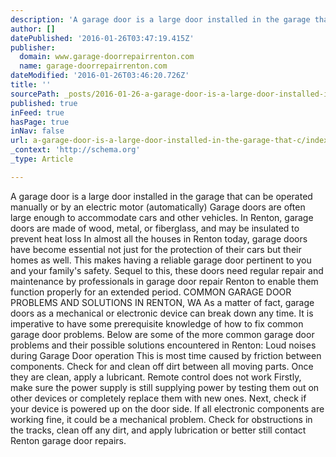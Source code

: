 ```yaml
---
description: 'A garage door is a large door installed in the garage that can be operated manually or by an electric motor (automatically) Garage doors are often large enough '
author: []
datePublished: '2016-01-26T03:47:19.415Z'
publisher:
  domain: www.garage-doorrepairrenton.com
  name: garage-doorrepairrenton.com
dateModified: '2016-01-26T03:46:20.726Z'
title: ''
sourcePath: _posts/2016-01-26-a-garage-door-is-a-large-door-installed-in-the-garage-that-c.md
published: true
inFeed: true
hasPage: true
inNav: false
url: a-garage-door-is-a-large-door-installed-in-the-garage-that-c/index.html
_context: 'http://schema.org'
_type: Article

---
```

A garage door is a large door installed in the garage that can be operated manually or by an electric motor (automatically) Garage doors are often large enough to accommodate cars and other vehicles. In Renton, garage doors are made of wood, metal, or fiberglass, and may be insulated to prevent heat loss   In almost all the houses in Renton today, garage doors have become essential not just for the protection of their cars but their homes as well. This makes having a reliable garage door pertinent to you and your family's safety. Sequel to this, these doors need regular repair and maintenance by professionals in garage door repair Renton to enable them function properly for an extended period.   COMMON GARAGE DOOR PROBLEMS AND SOLUTIONS IN RENTON, WA   As a matter of fact, garage doors as a mechanical or electronic device can break down any time. It is imperative to have some prerequisite knowledge of how to fix common garage door problems.   Below are some of the more common garage door problems and their possible solutions encountered in Renton:   Loud noises during Garage Door operation   This is most time caused by friction between components. Check for and clean off dirt between all moving parts. Once they are clean, apply a lubricant.   Remote control does not work   Firstly, make sure the power supply is still supplying power by testing them out on other devices or completely replace them with new ones. Next, check if your device is powered up on the door side. If all electronic components are working fine, it could be a mechanical problem. Check for obstructions in the tracks, clean off any dirt, and apply lubrication or better still contact Renton garage door repairs.